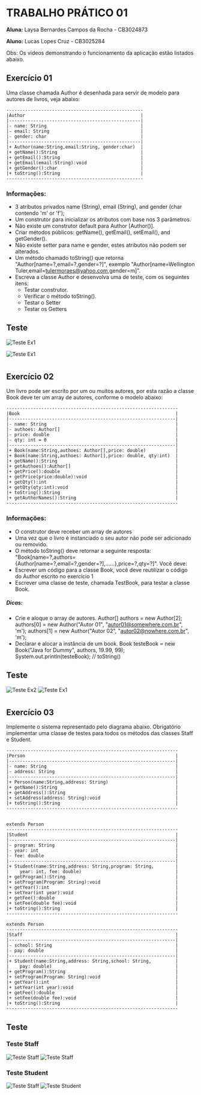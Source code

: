 ﻿
# TRABALHO PRÁTICO 01 

**Aluna:** Laysa Bernardes Campos da Rocha - CB3024873 

**Aluno:** Lucas Lopes Cruz - CB3025284 

Obs: Os vídeos demonstrando o funcionamento da aplicação estão listados abaixo.

## Exercício 01
Uma classe chamada Author é desenhada para servir de modelo para autores de livros, veja abaixo:

```
---------------------------------------------------
|Author                                           |
|-------------------------------------------------|
|- name: String                                   |
|- email: String                                  |
|- gender: char                                   |
|-------------------------------------------------|
|+ Author(name:String,email:String, gender:char)  |
|+ getName():String                               |
|+ getEmail():String                              |
|+ getEmail(email:String):void                    |
|+ getGender():char                               |
|+ toString():String                              |
---------------------------------------------------
```
### Informações:
- 3 atributos privados name (String), email (String), and gender (char contendo 'm' or 'f');
- Um construtor para inicializar os atributos com base nos 3 parâmetros.
- Não existe um construtor default para Author [Author()].
- Criar métodos públicos: getName(), getEmail(), setEmail(), and getGender().
- Não existe setter para name e gender, estes atributos não podem ser alterados.
- Um método chamado toString() que retorna "Author[name=?,email=?,gender=?]", exemplo "Author[name=Wellington Tuler,email=tulermoraes@yahoo.com,gender=m]".
- Escreva a classe Author e desenvolva uma de teste, com os seguintes itens:
    - Testar construtor.
    - Verificar o método toString().
    - Testar o Setter
    - Testar os Getters

## Teste

![Teste Ex1](./style/teste1.gif)

![Teste Ex1](./style/teste1.png)

#

## Exercício 02
Um livro pode ser escrito por um ou muitos autores, por esta razão a classe Book deve ter um array de autores, conforme o modelo abaixo:

```
----------------------------------------------------------------
|Book                                                          |
|--------------------------------------------------------------|
|- name: String                                                |
|- authoes: Author[]                                           |
|- price: double                                               |
|- qty: int = 0                                                |
|--------------------------------------------------------------|
|+ Book(name:String,authoes: Author[],price: double)           |
|+ Book(name:String,authoes: Author[],price: double, qty:int)  |
|+ getName():String                                            |
|+ getAuthoes():Author[]                                       |
|+ getPrice():double                                           |
|+ getPrice(price:double):void                                 |
|+ getQty():int                                                |
|+ getQty(qty:int):void                                        |
|+ toString():String                                           |
|+ getAuthorNames():String                                     |
----------------------------------------------------------------
```
### Informações:

- O construtor deve receber um array de autores
- Uma vez que o livro é instanciado o seu autor não pode ser adicionado ou removido.
- O método toString() deve retornar a seguinte resposta:
"Book[name=?,authors={Author[name=?,email=?,gender=?],......},price=?,qty=?]".
Você deve:
- Escrever um código para a classe Book, você deve reutilizar o código do Author
escrito no exercício 1
- Escrever uma classe de teste, chamada TestBook, para testar a classe Book.

##### Dicas:
- Crie e aloque o array de autores.
    Author[] authors = new Author[2];
    authors[0] = new Author("Autor 01", "autor01@somewhere.com.br", 'm');
    authors[1] = new Author("Autor 02", "autor02@nowhere.com.br", 'm');
- Declarar e alocar a instância de um book.
    Book testeBook = new Book("Java for Dummy", authors, 19.99, 99);
    System.out.println(testeBook); // toString()

## Teste

![Teste Ex2](./style/teste2.gif)
![Teste Ex1](./style/teste2.png)

#

## Exercício 03
Implemente o sistema representado pelo diagrama abaixo. Obrigatório implementar uma classe de testes para todos os métodos das classes Staff e Student.

```
----------------------------------------------------------------
|Person                                                        |
|--------------------------------------------------------------|
|- name: String                                                |
|- address: String                                             |
|--------------------------------------------------------------|
|+ Person(name:String,address: String)                         |
|+ getName():String                                            |
|+ getAddress():String                                         |
|+ setAddress(address: String):void                            |
|+ toString():String                                           |
----------------------------------------------------------------


extends Person
----------------------------------------------------------------
|Student                                                       |
|--------------------------------------------------------------|
|- program: String                                             |
|- year: int                                                   |
|- fee: double                                                 |
|--------------------------------------------------------------|
|+ Student(name:String,address: String,program: String,        |
|    year: int, fee: double)                                   |
|+ getProgram():String                                         |
|+ setProgram(Program: String):void                            |
|+ getYear():int                                               |
|+ setYear(int year):void                                      |
|+ getFee():double                                             |
|+ setFee(double fee):void                                     |
|+ toString():String                                           |
----------------------------------------------------------------

extends Person
----------------------------------------------------------------
|Staff                                                         |
|--------------------------------------------------------------|
|- school: String                                              |
|- pay: double                                                 |
|--------------------------------------------------------------|
|+ Student(name:String,address: String,school: String,         |
|    pay: double)                                              |
|+ getProgram():String                                         |
|+ setProgram(Program: String):void                            |
|+ getYear():int                                               |
|+ setYear(int year):void                                      |
|+ getFee():double                                             |
|+ setFee(double fee):void                                     |
|+ toString():String                                           |
----------------------------------------------------------------

```

## Teste

### Teste Staff
![Teste Staff](./style/TesteStaff.gif)
![Teste Staff](./style/testeStaff.png)

### Teste Student
![Teste Staff](./style/TesteStudent.gif)
![Teste Student](./style/testeStudent.png)
